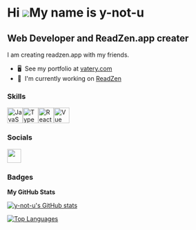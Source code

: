 Hi ![](https://user-images.githubusercontent.com/18350557/176309783-0785949b-9127-417c-8b55-ab5a4333674e.gif)My name is y-not-u
===============================================================================================================================
Web Developer and ReadZen.app creater
-------------------------------------

I am creating readzen.app with my friends.
* 🖥️  See my portfolio at [vatery.com](http://vatery.com)
* 🚀  I'm currently working on [ReadZen](http://readzen.app)

### Skills


<p align="left">
<a href="https://developer.mozilla.org/en-US/docs/Web/JavaScript" target="_blank" rel="noreferrer"><img src="https://raw.githubusercontent.com/danielcranney/readme-generator/main/public/icons/skills/javascript-colored.svg" width="36" height="36" alt="JavaScript" /></a><a href="https://www.typescriptlang.org/" target="_blank" rel="noreferrer"><img src="https://raw.githubusercontent.com/danielcranney/readme-generator/main/public/icons/skills/typescript-colored.svg" width="36" height="36" alt="TypeScript" /></a><a href="https://reactjs.org/" target="_blank" rel="noreferrer"><img src="https://raw.githubusercontent.com/danielcranney/readme-generator/main/public/icons/skills/react-colored.svg" width="36" height="36" alt="React" /></a><a href="https://vuejs.org/" target="_blank" rel="noreferrer"><img src="https://raw.githubusercontent.com/danielcranney/readme-generator/main/public/icons/skills/vuejs-colored.svg" width="36" height="36" alt="Vue" /></a></p>

### Socials<p align="left"> <a href="https://www.github.com/y-not-u" target="_blank" rel="noreferrer"><img src="https://raw.githubusercontent.com/danielcranney/readme-generator/main/public/icons/socials/github.svg" width="32" height="32" /></a></p>

### Badges

<b>My GitHub Stats</b>

<a href="http://www.github.com/y-not-u"><img src="https://github-readme-stats.vercel.app/api?username=y-not-u&show_icons=true&hide=contribs&count_private=true&title_color=0891b2&text_color=ffffff&icon_color=0891b2&bg_color=1c1917&hide_border=true&show_icons=true" alt="y-not-u's GitHub stats" /></a>

<a href="https://github.com/y-not-u" align="left"><img src="https://github-readme-stats.vercel.app/api/top-langs/?username=y-not-u&langs_count=10&title_color=0891b2&text_color=ffffff&icon_color=0891b2&bg_color=1c1917&hide_border=true&locale=en&custom_title=Top%20%Languages" alt="Top Languages" /></a>
